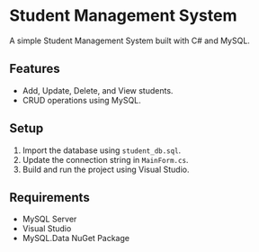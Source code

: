 # Student Management System

A simple Student Management System built with C# and MySQL.

## Features
- Add, Update, Delete, and View students.
- CRUD operations using MySQL.

## Setup
1. Import the database using `student_db.sql`.
2. Update the connection string in `MainForm.cs`.
3. Build and run the project using Visual Studio.

## Requirements
- MySQL Server
- Visual Studio
- MySQL.Data NuGet Package
